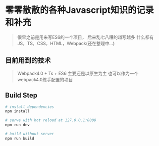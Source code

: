 # 零零散散的各种Javascript知识的记录和补充
> 很早之前是用来写ES6的一个项目， 后来乱七八糟的越写越多 什么都有 JS，TS，CSS，HTML，Webpack(还在整理中...)
## 目前用到的技术
> Webpack4.0 + Ts + ES6 主要还是以原生为主 也可以作为一个webpack4.0练手配置的项目

## Build Step

``` bash
# install dependencies
npm install

# serve with hot reload at 127.0.0.1:8888
npm run dev

# build without server
npm run build